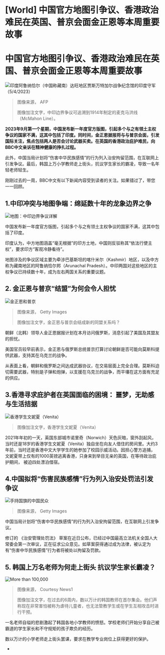 # [World] 中国官方地图引争议、香港政治难民在英国、普京会面金正恩等本周重要故事

#  中国官方地图引争议、香港政治难民在英国、普京会面金正恩等本周重要故事


![印度阿鲁纳恰尔（中国称藏南）达旺地区贾斯万特加尔战争纪念馆的印度守军（5/4/2023）](_130959964_gettyimages-1252623024.jpg)

> 图像来源，  AFP
>
> 图像加注文字，中印边界争议可追溯到1914年制定的麦克马洪线（McMahon Line）。

**2023年9月第一个星期，中国发布新一年度官方版图，引起多个与之有领土主权争议的国家不满，这其中包括了印度。同时间，金正恩据报将与与普京会面，引发国际关注，焦点包括两人是否会讨论武器买卖。在英国的香港政治庇护难民，向BBC中文亲诉在精神健康的挣扎过程。**

此外，中国当局计划将“伤害中华民族感情”的行为列入治安拘留范围，在互联网上引发争议。最后，韩国上万小学教师走上街头，抗议学生家长的霸凌，导致一名年轻老师轻生。

刚刚过去的一周，BBC中文有以下新闻内容受到读者的关注。如果错过了，带您一一回顾。

##  1.中印冲突与地图争端：绵延数十年的龙象边界之争

![地图：中印边界争议详解](_131019740_kashmir_overview_chinese-nc.png)

中国发布新一年度官方版图，引起多个与之有领土主权争议的国家不满，这其中包括了印度。

印度认为，中方地图涵盖“毫无根据”的印方土地，中国则反驳称其“依法行使主权”，要求印方“客观冷静看待”。

地图涉及的争议区域主要为牵涉巴基斯坦的喀什米尔（Kashmir）地区，以及中方称为藏南地区的阿鲁纳恰尔邦（Arunachal Pradesh）。中印两国对这些地区的主权争议已持续数十年，成为左右两国关系的重要议题。

##  2\. 金正恩与普京“结盟”为何会令人担忧

![金正恩和普京](_130988188_gettyimages-1139184633.jpg)

> 图像来源，  Getty Images
>
> 图像加注文字，金正恩与普京会结成新的同盟关系吗？

朝鲜（北韩）领导人金正恩据报计划在本月访问俄罗斯，消息引起了美国及其盟友的担忧。

美国官员较早前表示，金正恩与俄罗斯总统普京打算讨论朝鲜是否可能向莫斯科提供武器，支持其在乌克兰的战争。

从表面上看，朝鲜和俄罗斯之间达成武器协议，在交易层面上完全合理。莫斯科迫切需要武器，特别是子弹和炮弹，以支援在乌克兰的战争，而平壤在这方面有充足的供应。

##  3.香港寻求庇护者在英国面临的困境： 噩梦，无助感与生活拮据

![香港学生文妮夏（Venita）](_131019741_venita_nhs_1.jpg)

> 图像加注文字，香港学生文妮夏（Venita）

2021年年初的一天，英国东部城市诺里奇（Norwich）天色灰暗，窗外刮起风，当时还是18岁的香港学生文妮夏（Venita）独自坐在向友人借住的房间里。大约3年前，当时还是香港中文大学学生的她参加了校园示威活动。因担心警方追捕， 文妮夏带上仅有的1000英镑逃离香港，只身来到举目无亲的英国，在等待政治庇护期间， 被迫四处漂泊借宿。


##  4.中国拟将“伤害民族感情”行为列入治安处罚法引发争议

![手持国旗的中国民众](_131010034_gettyimages-1344192620.jpg)

> 图像来源，  Getty Images

中国当局计划将“伤害中华民族感情”的行为列入治安拘留范围，在互联网上引发争议。

修订的 《治安管理处罚法》 草案在近日公布，已经过中国最高立法机关全国人大常委会第一次审议，正在征求公众意见。如草案获得通过成为法律，被认定为有“伤害中华民族感情”行为者将被处以拘留及罚款。

##  5\. 韩国上万名老师为何走上街头 抗议学生家长霸凌？

![More than 100,000](_130978260_news1_02sep_protest_2.jpg)

> 图像来源，  Courtesy News1
>
> 图像加注文字，在过去的6周内，数以万计的韩国教师在首尔集会。他们声称现在非常害怕被称为虐待儿童者，也无法管教学生或在学生互相攻击时进行干预。

一名老师自缢的悲剧激起了韩国各地小学教师的愤怒。学校老师们开始分享自己被霸道的学生家长和不守规矩的孩子欺负的经历。

数以万计的小学老师走上街头罢课，要求在教学专业岗位上获得更好的保护。


  * 



